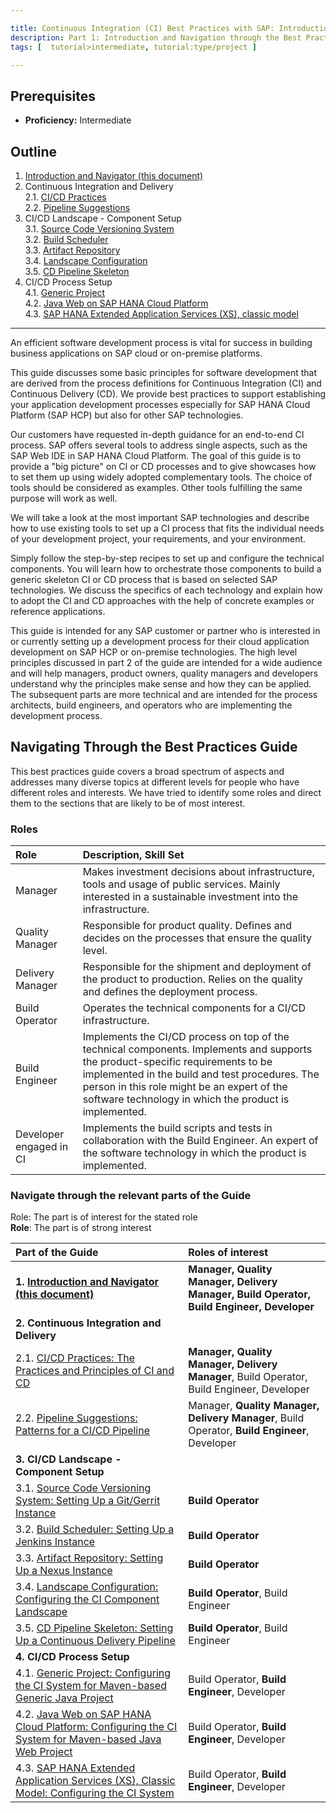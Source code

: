 ```yaml
---

title: Continuous Integration (CI) Best Practices with SAP: Introduction and Navigator
description: Part 1: Introduction and Navigation through the Best Practices Guide
tags: [  tutorial>intermediate, tutorial:type/project ]

---
```


## Prerequisites  
 - **Proficiency:** Intermediate

## Outline

1. [Introduction and Navigator (this document)](http://go.sap.com/developer/tutorials/ci-best-practices-intro.html)  
2. Continuous Integration and Delivery  
2.1. [CI/CD Practices](http://go.sap.com/developer/tutorials/ci-best-practices-ci-cd.html)  
2.2. [Pipeline Suggestions](http://go.sap.com/developer/tutorials/ci-best-practices-pipelines.html)  
3. CI/CD Landscape - Component Setup  
3.1. [Source Code Versioning System](http://go.sap.com/developer/tutorials/ci-best-practices-scm.html)  
3.2. [Build Scheduler](http://go.sap.com/developer/tutorials/ci-best-practices-build.html)  
3.3. [Artifact Repository](http://go.sap.com/developer/tutorials/ci-best-practices-artifacts.html)  
3.4. [Landscape Configuration](http://go.sap.com/developer/tutorials/ci-best-practices-landscape.html)  
3.5. [CD Pipeline Skeleton](http://go.sap.com/developer/tutorials/ci-best-practices-pipeline-skeleton.html)  
4. CI/CD Process Setup  
4.1. [Generic Project](http://go.sap.com/developer/tutorials/ci-best-practices-generic.html)  
4.2. [Java Web on SAP HANA Cloud Platform](http://go.sap.com/developer/tutorials/ci-best-practices-java-hcp.html)  
4.3. [SAP HANA Extended Application Services (XS), classic model](http://go.sap.com/developer/tutorials/ci-best-practices-xsc.html)  

---


An efficient software development process is vital for success in building business applications on SAP cloud
or on-premise platforms.

This guide discusses some basic principles for software development that are derived from the process definitions for
Continuous Integration (CI) and Continuous Delivery (CD). We provide best practices
to support establishing your application development processes especially for SAP HANA Cloud
Platform (SAP HCP) but also for other SAP technologies.

Our customers have requested in-depth guidance for an end-to-end CI process. SAP offers several tools to address single aspects,
such as the SAP Web IDE in SAP HANA Cloud Platform.
The goal of this guide is to provide a "big picture" on CI or CD processes and to give showcases how to set them
up using widely adopted complementary tools. The choice of tools should be considered as examples.
Other tools fulfilling the same purpose will work as well.

We will take a look at the most important SAP technologies and describe how to use existing tools to set up a CI process that
fits the individual needs of your development project, your requirements, and your environment.

Simply follow the step-by-step recipes to set up and configure the technical components. You will learn how to orchestrate those components
to build a generic skeleton CI or CD process that is based on selected SAP technologies. We discuss the specifics
of each technology and explain how to adopt the CI and CD approaches with the help of concrete examples or reference applications.

This guide is intended for any SAP customer or partner who is interested in or currently setting up a development process for
their cloud application development on SAP HCP or on-premise technologies.
The high level principles discussed in part 2 of the guide are intended for a wide audience and will help managers, product owners,
quality managers and developers understand why the principles make sense and how they can be applied.
The subsequent parts are more technical and are intended for the process architects, build engineers, and operators
who are implementing the development process.


## Navigating Through the Best Practices Guide

This best practices guide covers a broad spectrum of aspects and addresses many diverse topics at different levels for people who have
different roles and interests. We have tried to identify some roles and direct them to the sections that are likely to be of
most interest.

### Roles

Role                      | Description, Skill Set
:------------------------ | :----------------------------------------------------------------
Manager                   | Makes investment decisions about infrastructure, tools and usage of public services. Mainly interested in a sustainable investment into the infrastructure.
Quality Manager           | Responsible for product quality. Defines and decides on the processes that ensure the quality level.
Delivery Manager          | Responsible for the shipment and deployment of the product to production. Relies on the quality and defines the deployment process.
Build Operator            | Operates the technical components for a CI/CD infrastructure.
Build Engineer            | Implements the CI/CD process on top of the technical components. Implements and supports the product-specific requirements to be implemented in the build and test procedures. The person in this role might be an expert of the software technology in which the product is implemented. 
Developer engaged in CI   | Implements the build scripts and tests in collaboration with the Build Engineer. An expert of the software technology in which the product is implemented.

### Navigate through the relevant parts of the Guide

Role: The part is of interest for the stated role  
**Role**: The part is of strong interest  

Part of the Guide      | Roles of interest
:--------------------- | :----------------
**1. [Introduction and Navigator (this document)](http://go.sap.com/developer/tutorials/ci-best-practices-intro.html)** | **Manager, Quality Manager, Delivery Manager, Build Operator, Build Engineer, Developer**
**2. Continuous Integration and Delivery** | 
2.1. [CI/CD Practices: The Practices and Principles of CI and CD](http://go.sap.com/developer/tutorials/ci-best-practices-ci-cd.html)   | **Manager, Quality Manager, Delivery Manager**, Build Operator, Build Engineer, Developer
2.2. [Pipeline Suggestions: Patterns for a CI/CD Pipeline](http://go.sap.com/developer/tutorials/ci-best-practices-pipelines.html)   | Manager, **Quality Manager, Delivery Manager**, Build Operator, **Build Engineer**, Developer
**3. CI/CD Landscape - Component Setup**   | 
3.1. [Source Code Versioning System: Setting Up a Git/Gerrit Instance](http://go.sap.com/developer/tutorials/ci-best-practices-scm.html)     | **Build Operator**
3.2. [Build Scheduler: Setting Up a Jenkins Instance](http://go.sap.com/developer/tutorials/ci-best-practices-build.html)       | **Build Operator**
3.3. [Artifact Repository: Setting Up a Nexus Instance](http://go.sap.com/developer/tutorials/ci-best-practices-artifacts.html)       | **Build Operator**
3.4. [Landscape Configuration: Configuring the CI Component Landscape](http://go.sap.com/developer/tutorials/ci-best-practices-landscape.html)       | **Build Operator**, Build Engineer
3.5. [CD Pipeline Skeleton: Setting Up a Continuous Delivery Pipeline](http://go.sap.com/developer/tutorials/ci-best-practices-pipeline-skeleton.html)       | **Build Operator**, Build Engineer
**4. CI/CD Process Setup**                | 
4.1. [Generic Project: Configuring the CI System for Maven-based Generic Java Project](http://go.sap.com/developer/tutorials/ci-best-practices-generic.html)                 | Build Operator, **Build Engineer**, Developer
4.2. [Java Web on SAP HANA Cloud Platform: Configuring the CI System for Maven-based Java Web Project](http://go.sap.com/developer/tutorials/ci-best-practices-java-hcp.html) | Build Operator, **Build Engineer**, Developer
4.3. [SAP HANA Extended Application Services (XS), Classic Model: Configuring the CI System](http://go.sap.com/developer/tutorials/ci-best-practices-xsc.html) | Build Operator, **Build Engineer**, Developer

